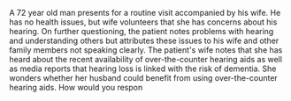 A 72 year old man presents for a routine visit accompanied by his wife. He has no health issues, but wife volunteers that she has concerns about his hearing. On further questioning, the patient notes problems with hearing and understanding others but attributes these issues to his wife and other family members not speaking clearly. The patient's wife notes that she has heard about the recent availability of over-the-counter hearing aids as well as media reports that hearing loss is linked with the risk of dementia. She wonders whether her husband could benefit from using over-the-counter hearing aids. How would you respon